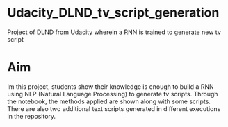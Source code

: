 # Udacity_DLND_tv_script_generation
Project of DLND from Udacity wherein a RNN is trained to generate new tv script 

# Aim
Im this project, students show their knowledge is enough to build a RNN using NLP (Natural Language Processing) to generate tv scripts. Through the notebook, the methods applied are shown along with some scripts. There are also two additional text scripts generated in different executions in the repository.
